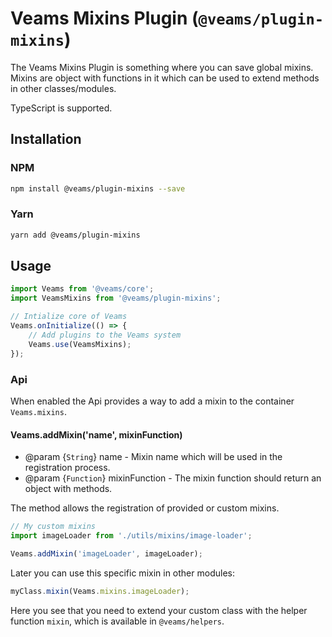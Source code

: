 # Veams Mixins Plugin (`@veams/plugin-mixins`)

The Veams Mixins Plugin is something where you can save global mixins. Mixins are object with functions in it which can be used to extend methods in other classes/modules.

TypeScript is supported. 

## Installation

### NPM

``` bash 
npm install @veams/plugin-mixins --save
```

### Yarn 

``` bash 
yarn add @veams/plugin-mixins
```

## Usage

```js
import Veams from '@veams/core';
import VeamsMixins from '@veams/plugin-mixins';

// Intialize core of Veams
Veams.onInitialize(() => {
    // Add plugins to the Veams system
    Veams.use(VeamsMixins);
});
```

### Api

When enabled the Api provides a way to add a mixin to the container `Veams.mixins`.

#### Veams.addMixin('name', mixinFunction)

* @param {`String`} name - Mixin name which will be used in the registration process.
* @param {`Function`} mixinFunction - The mixin function should return an object with methods.

The method allows the registration of provided or custom mixins.

```js
// My custom mixins
import imageLoader from './utils/mixins/image-loader';

Veams.addMixin('imageLoader', imageLoader);
```

Later you can use this specific mixin in other modules:

```js
myClass.mixin(Veams.mixins.imageLoader);
```

Here you see that you need to extend your custom class with the helper function `mixin`, which is available in `@veams/helpers`.

